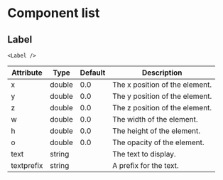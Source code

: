﻿# Component list

## Label

``<Label />``

| Attribute  | Type   | Default | Description                    |
|------------|--------|---------|--------------------------------|
| x          | double | 0.0     | The x position of the element. |
| y          | double | 0.0     | The y position of the element. |
| z          | double | 0.0     | The z position of the element. |
| w          | double | 0.0     | The width of the element.      |
| h          | double | 0.0     | The height of the element.     |
| o          | double | 0.0     | The opacity of the element.    |
| text       | string |         | The text to display.           |
| textprefix | string |         | A prefix for the text.         |